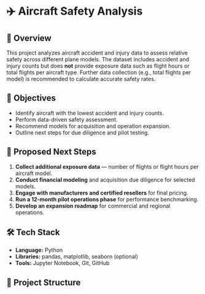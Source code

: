 # ✈️ Aircraft Safety Analysis

## 📘 Overview
This project analyzes aircraft accident and injury data to assess relative safety across different plane models.
The dataset includes accident and injury counts but does **not** provide exposure data such as flight hours or total flights per aircraft type.
Further data collection (e.g., total flights per model) is recommended to calculate accurate safety rates.

## 🎯 Objectives
- Identify aircraft with the lowest accident and injury counts.
- Perform data-driven safety assessment.
- Recommend models for acquisition and operation expansion.
- Outline next steps for due diligence and pilot testing.

## 🧮 Proposed Next Steps
1. **Collect additional exposure data** — number of flights or flight hours per aircraft model.
2. **Conduct financial modeling** and acquisition due diligence for selected models.
3. **Engage with manufacturers and certified resellers** for final pricing.
4. **Run a 12-month pilot operations phase** for performance benchmarking.
5. **Develop an expansion roadmap** for commercial and regional operations.

## 🛠️ Tech Stack
- **Language:** Python
- **Libraries:** pandas, matplotlib, seaborn (optional)
- **Tools:** Jupyter Notebook, Git, GitHub

## 📂 Project Structure
